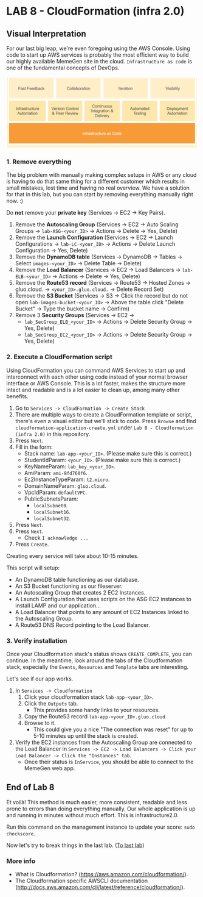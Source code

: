 # **LAB 8 - CloudFormation (infra 2.0)** #

## Visual Interpretation ##
For our last big leap, we're even foregoing using the AWS Console. Using code to start up AWS services is probably the most efficient way to build our highly available MemeGen site in the cloud. `Infrastructure as code` is one of the fundamental concepts of DevOps.

![](../Images/InfrastructureAsCodeVisualised.png?raw=true)

### 1. Remove everything ###
The big problem with manually making complex setups in AWS or any cloud is having to do that same thing for a different customer which results in small mistakes, lost time and having no real overview. We have a solution for that in this lab, but you can start by removing everything manually right now. :)

Do **not** remove your __private key__ (Services -> EC2 -> Key Pairs). 

1. Remove the __Autoscaling Group__ (Services -> EC2 -> Auto Scaling Groups -> `lab-ASG-<your_ID>` -> Actions -> Delete -> Yes, Delete)
1. Remove the __Launch Configuration__ (Services -> EC2 -> Launch Configurations -> `lab-LC-<your_ID>` -> Actions -> Delete Launch Configuration -> Yes, Delete)
1. Remove the __DynamoDB table__ (Services -> DynamoDB -> Tables -> Select `images-<your_ID>` -> Delete Table -> Delete)
1. Remove the __Load Balancer__ (Services -> EC2 -> Load Balancers -> `lab-ELB-<your_ID>` -> Actions -> Delete -> Yes, Delete)
1. Remove the __Route53 record__ (Services -> Route53 -> Hosted Zones -> gluo.cloud. -> `<your_ID>.gluo.cloud.` -> Delete Record Set)
1. Remove the __S3 Bucket__ (Services -> S3 -> Click the record but do not open `lab-images-bucket-<your_ID>` -> Above the table click "Delete Bucket" -> Type the bucket name -> Confirm)
1. Remove 3 __Security Groups__ (Services -> EC2 -> 
    * `lab_SecGroup_ELB_<your_ID>` -> Actions -> Delete Security Group -> Yes, Delete)
    * `lab_SecGroup_EC2_<your_ID>` -> Actions -> Delete Security Group -> Yes, Delete)

### 2. Execute a CloudFormation script ###
Using CloudFormation you can command AWS Services to start up and interconnect with each other using code instead of your normal browser interface or AWS Console.
This is a lot faster, makes the structure more intact and readable and is a lot easier to clean up, among many other benefits.

1. Go to `Services -> CloudFormation -> Create Stack`
1. There are multiple ways to create a CloudFormation template or script, there's even a visual editor but we'll stick to code. Press `Browse` and find `cloudformation-application-create.yml` under `Lab 8 - Cloudformation (infra 2.0)` in this repository.
1. Press `Next`.
1. Fill in the form:
    * Stack name: `lab-app-<your_ID>`. (Please make sure this is correct.)
    * StudentIdParam: `<your_ID>`. (Please make sure this is correct.)
    * KeyNameParam: `lab_key_<your_ID>`.
    * AmiParam: `ami-8fd760f6`.
    * Ec2InstanceTypeParam: `t2.micro`.
    * DomainNameParam: `gluo.cloud`.
    * VpcIdParam: `defaultVPC`.
    * PublicSubnetsParam: 
        * `localSubnet0`.
        * `localSubnet16`.
        * `localSubnet32`.
1. Press `Next`.
1. Press `Next`.
    * Check `I acknowledge ...`
1. Press `Create`.

Creating every service will take about 10-15 minutes.

This script will setup:

* An DynamoDB table functioning as our database.
* An S3 Bucket functioning as our fileserver.
* An Autoscaling Group that creates 2 EC2 Instances.
* A Launch Configuration that uses scripts on the ASG EC2 instances to install LAMP and our application...
* A Load Balancer that points to any amount of EC2 Instances linked to the Autoscaling Group.
* A Route53 DNS Record pointing to the Load Balancer.

### 3. Verify installation ###
Once your Cloudformation stack's status shows `CREATE_COMPLETE`, you can continue. In the meantime, look around the tabs of the Cloudformation stack, especially the `Events`, `Resources` and `Template` tabs are interesting.

Let's see if our app works.

1. In `Services -> Cloudformation`
    1. Click your cloudformation stack `lab-app-<your_ID>`. 
    1. Click the `Outputs` tab.
        * This provides some handy links to your resources.
    1. Copy the Route53 record `lab-app-<your_ID>.gluo.cloud`
    1. Browse to it.
        * This could give you a nice "The connection was reset" for up to 5-10 minutes up until the stack is created. 
1. Verify the EC2 instances from the Autoscaling Group are connected to the Load Balancer in `Services -> EC2 -> Load Balancers -> Click your Load Balancer -> Click the "Instances" tab`. 
    * Once their status is `InService`, you should be able to connect to the MemeGen web app. 

## End of Lab 8 ##
Et voilà! This method is much easier, more consistent, readable and less prone to errors than doing everything manually. Our whole application is up and running in minutes without much effort. This is infrastructure2.0.

Run this command on the management instance to update your score: `sudo checkscore`.

Now let's try to break things in the last lab. ([To last lab](../Lab%209%20-%20Chaos%20Engineering)) 

### More info ###

* What is Cloudformation? (https://aws.amazon.com/cloudformation/).
* The Cloudformation specific AWSCLI documentation (http://docs.aws.amazon.com/cli/latest/reference/cloudformation/).

